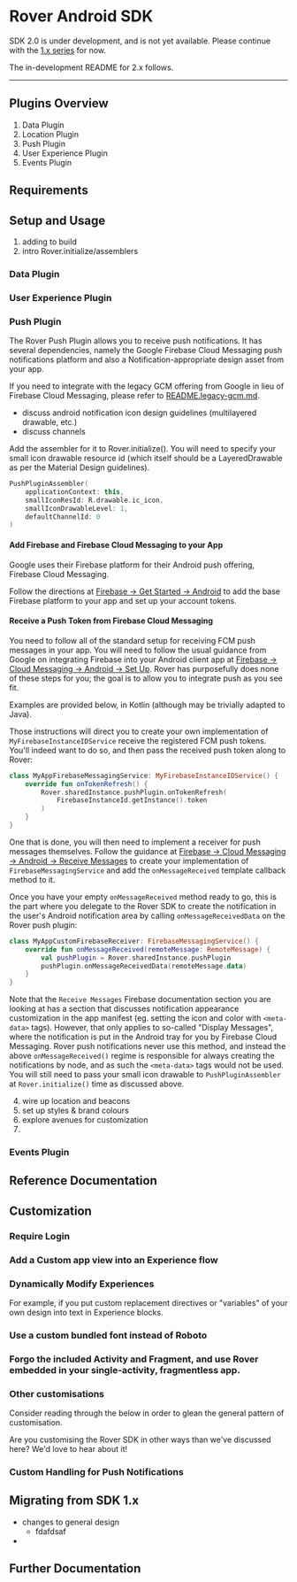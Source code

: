 # Rover Android SDK

SDK 2.0 is under development, and is not yet available.  Please continue with
the [1.x series](https://github.com/RoverPlatform/rover-android/tree/master) for
now.

The in-development README for 2.x follows.

<hr />

## Plugins Overview

1. Data Plugin
2. Location Plugin
3. Push Plugin
4. User Experience Plugin
5. Events Plugin

## Requirements



## Setup and Usage

1. adding to build
2. intro Rover.initialize/assemblers

### Data Plugin

### User Experience Plugin

### Push Plugin

The Rover Push Plugin allows you to receive push notifications.  It has several
dependencies, namely the Google Firebase Cloud Messaging push notifications
platform and also a Notification-appropriate design asset from your app.

If you need to integrate with the legacy GCM offering from Google in lieu of
Firebase Cloud Messaging, please refer to
[README.legacy-gcm.md](README.legacy-gcm.md).

* discuss android notification icon design guidelines (multilayered drawable, etc.)
* discuss channels

Add the assembler for it to Rover.initialize().  You will need to specify your
small icon drawable resource id (which itself should be a LayeredDrawable as per
the Material Design guidelines).

```kotlin
PushPluginAssembler(
    applicationContext: this,
    smallIconResId: R.drawable.ic_icon,
    smallIconDrawableLevel: 1,
    defaultChannelId: 0
)
```

#### Add Firebase and Firebase Cloud Messaging to your App

Google uses their Firebase platform for their Android push offering, Firebase
Cloud Messaging.

Follow the directions at [Firebase -> Get Started ->
Android](https://firebase.google.com/docs/android/setup) to add the base
Firebase platform to your app and set up your account tokens.

#### Receive a Push Token from Firebase Cloud Messaging

You need to follow all of the standard setup for receiving FCM push messages in
your app.  You will need to follow the usual guidance from Google on integrating
Firebase into your Android client app at [Firebase -> Cloud Messaging -> Android
-> Set Up](https://firebase.google.com/docs/cloud-messaging/android/client).
Rover has purposefully does none of these steps for you; the goal is to allow
you to integrate push as you see fit.

Examples are provided below, in Kotlin (although may be trivially adapted to
Java).

Those instructions will direct you to create your own implementation of
`MyFirebaseInstanceIDService` receive the registered FCM push tokens.  You'll
indeed want to do so, and then pass the received push token along to Rover:

```kotlin
class MyAppFirebaseMessagingService: MyFirebaseInstanceIDService() {
    override fun onTokenRefresh() {
        Rover.sharedInstance.pushPlugin.onTokenRefresh(
            FirebaseInstanceId.getInstance().token
        )
    }
}
```

One that is done, you will then need to implement a receiver for push messages
themselves.  Follow the guidance at [Firebase -> Cloud Messaging -> Android ->
Receive
Messages](https://firebase.google.com/docs/cloud-messaging/android/receive) to
create your implementation of `FirebaseMessagingService` and add the
`onMessageReceived` template callback method to it.

Once you have your empty `onMessageReceived` method ready to go, this is the
part where you delegate to the Rover SDK to create the notification in the
user's Android notification area by calling `onMessageReceivedData` on the Rover
push plugin:

```kotlin
class MyAppCustomFirebaseReceiver: FirebaseMessagingService() {
    override fun onMessageReceived(remoteMessage: RemoteMessage) {
        val pushPlugin = Rover.sharedInstance.pushPlugin
        pushPlugin.onMessageReceivedData(remoteMessage.data)
    }
}
```

Note that the `Receive Messages` Firebase documentation section you are looking
at has a section that discusses notification appearance customization in the app
manifest (eg. setting the icon and color with `<meta-data>` tags).  However,
that only applies to so-called "Display Messages", where the notification is put
in the Android tray for you by Firebase Cloud Messaging.  Rover push
notifications never use this method, and instead the above `onMessageReceived()`
regime is responsible for always creating the notifications by node, and as such
the `<meta-data>` tags would not be used.  You will still need to pass your
small icon drawable to `PushPluginAssembler` at `Rover.initialize()` time as
discussed above.

4. wire up location and beacons
5. set up styles & brand colours
6. explore avenues for customization
7. 

### Events Plugin

## Reference Documentation

## Customization

### Require Login

### Add a Custom app view into an Experience flow

### Dynamically Modify Experiences

For example, if you put custom replacement directives or "variables" of your own
design into text in Experience blocks.

### Use a custom bundled font instead of Roboto

### Forgo the included Activity and Fragment, and use Rover embedded in your single-activity, fragmentless app.

### Other customisations

Consider reading through the below in order to glean the general pattern of
customisation.

Are you customising the Rover SDK in other ways than we've discussed here? We'd
love to hear about it!

### Custom Handling for Push Notifications

## Migrating from SDK 1.x

* changes to general design
  * fdafdsaf
* 

## Further Documentation
